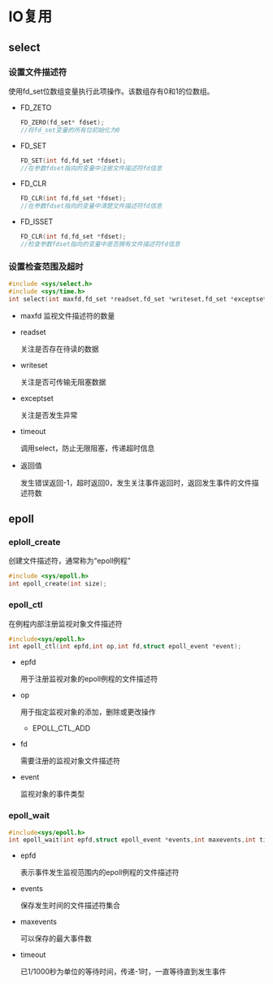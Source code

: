 # IO复用

## select

### 设置文件描述符

使用fd_set位数组变量执行此项操作。该数组存有0和1的位数组。

- FD_ZETO

  ```cpp
  FD_ZERO(fd_set* fdset);
  //将fd_set变量的所有位初始化为0
  ```

- FD_SET

  ```cpp
  FD_SET(int fd,fd_set *fdset);
  //在参数fdset指向的变量中注册文件描述符fd信息
  ```

- FD_CLR

  ```cpp
  FD_CLR(int fd,fd_set *fdset);
  //在参数fdset指向的变量中清楚文件描述符fd信息
  ```

- FD_ISSET

  ```cpp
  FD_CLR(int fd,fd_set *fdset);
  //检查参数fdset指向的变量中是否拥有文件描述符fd信息
  ```

### 设置检查范围及超时

```cpp
#include <sys/select.h>
#include <sys/time.h>
int select(int maxfd,fd_set *readset,fd_set *writeset,fd_set *exceptset,const struct timeval *timeout)
```

- maxfd 监视文件描述符的数量

- readset

  关注是否存在待读的数据

- writeset

  关注是否可传输无阻塞数据

- exceptset

  关注是否发生异常

- timeout

  调用select，防止无限阻塞，传递超时信息

- 返回值

  发生错误返回-1，超时返回0，发生关注事件返回时，返回发生事件的文件描述符数

## epoll

### eploll_create

创建文件描述符，通常称为“epoll例程”

```cpp
#include <sys/epoll.h>
int epoll_create(int size);
```

### epoll_ctl

在例程内部注册监视对象文件描述符

```cpp
#include<sys/epoll.h>
int epoll_ctl(int epfd,int op,int fd,struct epoll_event *event);
```

- epfd

  用于注册监视对象的epoll例程的文件描述符

- op

  用于指定监视对象的添加，删除或更改操作

  - EPOLL_CTL_ADD

- fd

  需要注册的监视对象文件描述符

- event

  监视对象的事件类型

### epoll_wait

```cpp
#include<sys/epoll.h>
int epoll_wait(int epfd,struct epoll_event *events,int maxevents,int timeout);
```

- epfd

  表示事件发生监视范围内的epoll例程的文件描述符

- events

  保存发生时间的文件描述符集合

- maxevents

  可以保存的最大事件数

- timeout

  已1/1000秒为单位的等待时间，传递-1时，一直等待直到发生事件